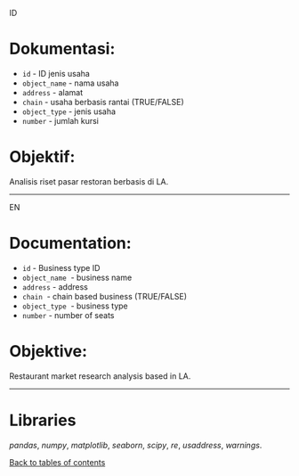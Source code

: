 ID
# Dokumentasi:
- `id` - ID jenis usaha
- `object_name` - nama usaha
- `address` - alamat
- `chain` - usaha berbasis rantai (TRUE/FALSE)
- `object_type` - jenis usaha
- `number` - jumlah kursi

# Objektif:
Analisis riset pasar restoran berbasis di LA.

-----------------------------------------------
EN
# Documentation:
- `id` - Business type ID
- `object_name`  - business name
- `address` - address
- `chain`  - chain based business (TRUE/FALSE)
- `object_type`  - business type
- `number` - number of seats

# Objektive:
Restaurant market research analysis based in LA.

-----------------------------------------------

# Libraries
*pandas*,
*numpy*,
*matplotlib*,
*seaborn*,
*scipy*,
*re*,
*usaddress*,
*warnings*.

[Back to tables of contents](https://github.com/yusufsp7/Data_Analysis_Projects/tree/Tables_of_Contents)
